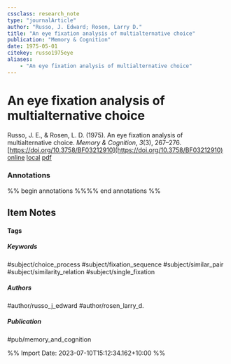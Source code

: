 ```yaml
---
cssclass: research_note
type: "journalArticle"
author: "Russo, J. Edward; Rosen, Larry D."
title: "An eye fixation analysis of multialternative choice"
publication: "Memory & Cognition"
date: 1975-05-01
citekey: russo1975eye
aliases: 
    - "An eye fixation analysis of multialternative choice"
---
```


# An eye fixation analysis of multialternative choice

Russo, J. E., & Rosen, L. D. (1975). An eye fixation analysis of multialternative choice. _Memory & Cognition_, _3_(3), 267–276. [https://doi.org/10.3758/BF03212910](https://doi.org/10.3758/BF03212910)
[online](http://zotero.org/users/local/kZl3QdXV/items/3FELCBRQ) [local](zotero://select/library/items/3FELCBRQ) [pdf](file:///home/gjc216/Zotero/storage/FUHRKE9A/Russo%20and%20Rosen%20-%201975%20-%20An%20eye%20fixation%20analysis%20of%20multialternative%20choic.pdf)
 

 
### Annotations

%% begin annotations %%%% end annotations %%

## Item Notes

#### Tags

##### Keywords

#subject/choice_process #subject/fixation_sequence #subject/similar_pair #subject/similarity_relation #subject/single_fixation

##### Authors

#author/russo_j_edward  #author/rosen_larry_d.

##### Publication

#pub/memory_and_cognition


%% Import Date: 2023-07-10T15:12:34.162+10:00 %%
